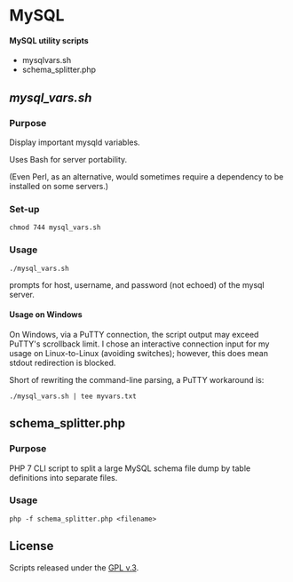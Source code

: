 
# MySQL

#### MySQL utility scripts

+ mysqlvars.sh
+ schema_splitter.php


## *mysql_vars.sh*

### Purpose

Display important mysqld variables.

Uses Bash for server portability.

(Even Perl, as an alternative, would sometimes require a dependency to be installed on some servers.)

### Set-up

    chmod 744 mysql_vars.sh

### Usage

    ./mysql_vars.sh

prompts for host, username, and password (not echoed) of the mysql server.

#### Usage on Windows

On Windows, via a PuTTY connection, the script output may exceed PuTTY's scrollback limit. I chose an interactive connection input for my usage on Linux-to-Linux (avoiding switches); however, this does mean stdout redirection is blocked.

Short of rewriting the command-line parsing, a PuTTY workaround is:

    ./mysql_vars.sh | tee myvars.txt


## schema_splitter.php

### Purpose

PHP 7 CLI script to split a large MySQL schema file dump by table definitions into separate files.

### Usage

    php -f schema_splitter.php <filename>

## License

Scripts released under the [GPL v.3](https://www.gnu.org/licenses/gpl-3.0.html).
